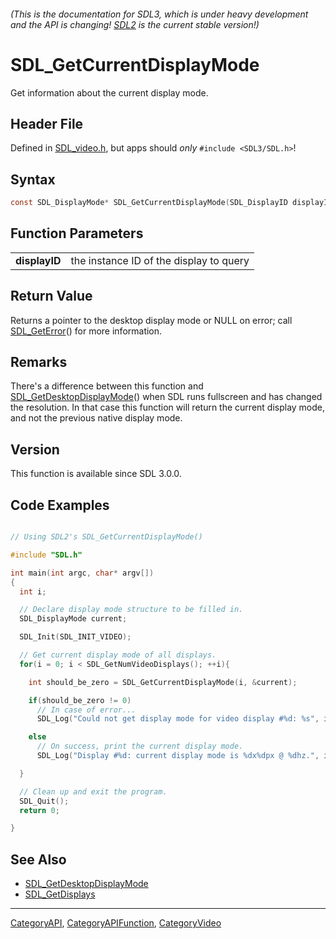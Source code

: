 ###### (This is the documentation for SDL3, which is under heavy development and the API is changing! [SDL2](https://wiki.libsdl.org/SDL2/) is the current stable version!)
# SDL_GetCurrentDisplayMode

Get information about the current display mode.

## Header File

Defined in [SDL_video.h](https://github.com/libsdl-org/SDL/blob/main/include/SDL3/SDL_video.h), but apps should _only_ `#include <SDL3/SDL.h>`!

## Syntax

```c
const SDL_DisplayMode* SDL_GetCurrentDisplayMode(SDL_DisplayID displayID);

```

## Function Parameters

|                   |                                         |
| ----------------- | --------------------------------------- |
| **displayID**     | the instance ID of the display to query |

## Return Value

Returns a pointer to the desktop display mode or NULL on error; call
[SDL_GetError](SDL_GetError)() for more information.

## Remarks

There's a difference between this function and
[SDL_GetDesktopDisplayMode](SDL_GetDesktopDisplayMode)() when SDL runs
fullscreen and has changed the resolution. In that case this function will
return the current display mode, and not the previous native display mode.

## Version

This function is available since SDL 3.0.0.

## Code Examples

```c++

// Using SDL2's SDL_GetCurrentDisplayMode()

#include "SDL.h"

int main(int argc, char* argv[])
{
  int i;

  // Declare display mode structure to be filled in.
  SDL_DisplayMode current;

  SDL_Init(SDL_INIT_VIDEO);

  // Get current display mode of all displays.
  for(i = 0; i < SDL_GetNumVideoDisplays(); ++i){

    int should_be_zero = SDL_GetCurrentDisplayMode(i, &current);

    if(should_be_zero != 0)
      // In case of error...
      SDL_Log("Could not get display mode for video display #%d: %s", i, SDL_GetError());

    else
      // On success, print the current display mode.
      SDL_Log("Display #%d: current display mode is %dx%dpx @ %dhz.", i, current.w, current.h, current.refresh_rate);

  }

  // Clean up and exit the program.
  SDL_Quit();
  return 0;

}

```

## See Also

* [SDL_GetDesktopDisplayMode](SDL_GetDesktopDisplayMode)
* [SDL_GetDisplays](SDL_GetDisplays)

----
[CategoryAPI](CategoryAPI), [CategoryAPIFunction](CategoryAPIFunction), [CategoryVideo](CategoryVideo)


